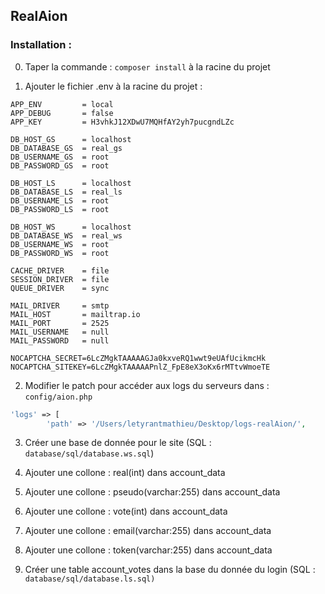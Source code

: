 ## RealAion


### Installation :

0. Taper la commande : ```composer install``` à la racine du projet

1. Ajouter le fichier .env à la racine du projet : 

```
APP_ENV			= local
APP_DEBUG		= false
APP_KEY			= H3vhkJ12XDwU7MQHfAY2yh7pucgndLZc

DB_HOST_GS		= localhost
DB_DATABASE_GS	= real_gs
DB_USERNAME_GS	= root
DB_PASSWORD_GS	= root

DB_HOST_LS		= localhost
DB_DATABASE_LS	= real_ls
DB_USERNAME_LS	= root
DB_PASSWORD_LS	= root

DB_HOST_WS		= localhost
DB_DATABASE_WS	= real_ws
DB_USERNAME_WS	= root
DB_PASSWORD_WS	= root

CACHE_DRIVER	= file
SESSION_DRIVER	= file
QUEUE_DRIVER	= sync

MAIL_DRIVER		= smtp
MAIL_HOST		= mailtrap.io
MAIL_PORT		= 2525
MAIL_USERNAME	= null
MAIL_PASSWORD	= null

NOCAPTCHA_SECRET=6LcZMgkTAAAAAGJa0kxveRQ1wwt9eUAfUcikmcHk
NOCAPTCHA_SITEKEY=6LcZMgkTAAAAAPnlZ_FpE8eX3oKx6rMTtvWmoeTE
```

2. Modifier le patch pour accéder aux logs du serveurs dans : ```config/aion.php```

```php
'logs' => [
        'path' => '/Users/letyrantmathieu/Desktop/logs-realAion/',
```

3. Créer une base de donnée pour le site (SQL : ```database/sql/database.ws.sql```)

4. Ajouter une collone : real(int) dans account_data
5. Ajouter une collone : pseudo(varchar:255) dans account_data
6. Ajouter une collone : vote(int) dans account_data
7. Ajouter une collone : email(varchar:255) dans account_data
8. Ajouter une collone : token(varchar:255) dans account_data 
9. Créer une table account_votes dans la base du donnée du login (SQL : ```database/sql/database.ls.sql)```



